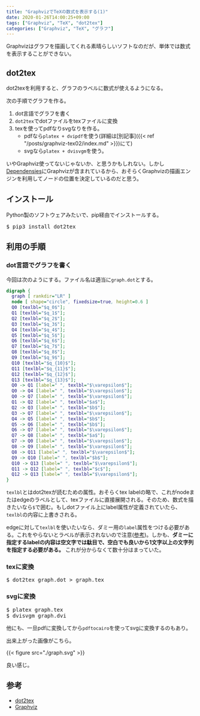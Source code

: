```yaml
---
title: "GraphvizでTeXの数式を表示する(1)"
date: 2020-01-26T14:00:25+09:00
tags: ["Graphviz", "TeX", "dot2tex"]
categories: ["Graphviz", "TeX", "グラフ"]
---
```


Graphvizはグラフを描画してくれる素晴らしいソフトなのだが、単体では数式を表示することができない。

## dot2tex

dot2texを利用すると、グラフのラベルに数式が使えるようになる。

次の手順でグラフを作る。

1. dot言語でグラフを書く
2. `dot2tex`でdotファイルをtexファイルに変換
3. texを使ってpdfなりsvgなりを作る。
   - pdfなら`platex + dvipdf`を使う(詳細は[別記事]({{< ref "/posts/graphviz-tex02/index.md" >}})にて)
   - svgなら`platex + dvisvgm`を使う。

いやGraphviz使ってないじゃないか、と思うかもしれない。しかし[Dependensies](https://dot2tex.readthedocs.io/en/latest/installation_guide.html#dependencies)にGraphvizが含まれているから、おそらくGraphvizの描画エンジンを利用してノードの位置を決定しているのだと思う。

## インストール

Python製のソフトウェアみたいで、pip経由でインストールする。

<pre class="cui">
$ pip3 install dot2tex
</pre>

## 利用の手順

### dot言語でグラフを書く

今回は次のようにする。ファイル名は適当に`graph.dot`とする。

```dot
digraph {
  graph [ rankdir="LR" ]
  node [ shape="circle", fixedsize=true, height=0.6 ]
  Q0 [texlbl="$q_0$"];
  Q1 [texlbl="$q_1$"];
  Q2 [texlbl="$q_2$"];
  Q3 [texlbl="$q_3$"];
  Q4 [texlbl="$q_4$"];
  Q5 [texlbl="$q_5$"];
  Q6 [texlbl="$q_6$"];
  Q7 [texlbl="$q_7$"];
  Q8 [texlbl="$q_8$"];
  Q9 [texlbl="$q_9$"];
  Q10 [texlbl="$q_{10}$"];
  Q11 [texlbl="$q_{11}$"];
  Q12 [texlbl="$q_{12}$"];
  Q13 [texlbl="$q_{13}$"];
  Q0 -> Q1 [label=" ", texlbl="$\varepsilon$"];
  Q0 -> Q4 [label=" ", texlbl="$\varepsilon$"];
  Q0 -> Q7 [label=" ", texlbl="$\varepsilon$"];
  Q1 -> Q2 [label=" ", texlbl="$a$"];
  Q2 -> Q3 [label=" ", texlbl="$b$"];
  Q3 -> Q7 [label=" ", texlbl="$\varepsilon$"];
  Q4 -> Q5 [label=" ", texlbl="$b$"];
  Q5 -> Q6 [label=" ", texlbl="$b$"];
  Q6 -> Q7 [label=" ", texlbl="$\varepsilon$"];
  Q7 -> Q8 [label=" ", texlbl="$a$"];
  Q7 -> Q0 [label=" ", texlbl="$\varepsilon$"];
  Q8 -> Q9 [label=" ", texlbl="$\varepsilon$"];
  Q8 -> Q11 [label=" ", texlbl="$\varepsilon$"];
  Q9 -> Q10 [label=" ", texlbl="$b$"];
  Q10 -> Q13 [label=" ", texlbl="$\varepsilon$"];
  Q11 -> Q12 [label=" ", texlbl="$c$"];
  Q12 -> Q13 [label=" ", texlbl="$\varepsilon$"];
}
```

`texlbl`とはdot2texが読むための属性。おそらくtex labelの略で、これがnodeまたはedgeのラベルとして、texファイルに直接展開される。そのため、数式を描きたいなら`$`で囲む。もしdotファイル上にlabel属性が定義されていたら、`texlbl`の内容に上書きされる。

edgeに対して`texlbl`を使いたいなら、ダミー用の`label`属性をつける必要がある。これをやらないとラベルが表示されないので注意([参考](https://dot2tex.readthedocs.io/en/latest/usage_guide.html#labels))。しかも、**ダミーに指定するlabelの内容は空文字では駄目で、空白でも良いから1文字以上の文字列を指定する必要がある。** これが分からなくて数十分はまっていた。

### texに変換

<pre class="cui">
$ dot2tex graph.dot > graph.tex
</pre>

### svgに変換

<pre class="cui">
$ platex graph.tex
$ dvisvgm graph.dvi
</pre>

他にも、一旦pdfに変換してから`pdftocairo`を使ってsvgに変換するのもあり。

出来上がった画像がこちら。

{{< figure src="./graph.svg" >}}

良い感じ。

## 参考

- [dot2tex](https://dot2tex.readthedocs.io/en/latest/)
- [Graphviz](https://www.graphviz.org)
